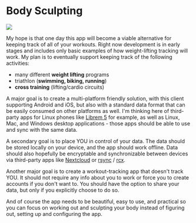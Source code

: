 # Body Sculpting

![](https://github.com/thomasmarkiewicz/bodysculpting/workflows/Build/badge.svg?branch=master)

My hope is that one day this app will become a viable alternative for keeping track of all of your workouts. Right now development is in early stages and includes only basic examples of how weight-lifting tracking will work.  My plan is to eventually support keeping track of the following activities:

- many different **weight lifting** programs
- triathlon (**swimming, biking, running**)
- **cross training** (lifting/cardio circuits)

A major goal is to create a multi-platform friendly solution, with this client supporting Android and iOS, but also with a standard data format that can be easily consumed on other platforms as well. I'm thinking here of third-party apps for Linux phones like [Librem 5](https://puri.sm/products/librem-5/) for example, as well as Linux, Mac, and Windows desktop applications - those apps should be able to use and sync with the same data.

A secondary goal is to place YOU in control of your data. The data should be stored locally on your device, and the app should work offline. Data should also hopefully be encryptable and synchronizable between devices via third-party apps like [Nextcloud](https://nextcloud.com/) or [rsync](https://rclone.org/) / [rcx](https://github.com/x0b/rcx).

Another major goal is to create a workout-tracking app that doesn't track YOU. It should not require any info about you to work or force you to create accounts if you don't want to. You should have the option to share your data, but only if you explicitly choose to do so.

And of course the app needs to be beautiful, easy to use, and practical so you can focus on working out and sculpting your body  instead of figuring out, setting up and configuring the app.
